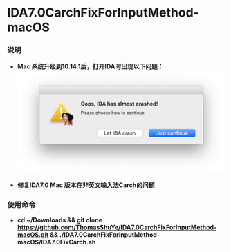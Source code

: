 # IDA7.0CarchFixForInputMethod-macOS

### 说明
* **Mac 系统升级到10.14.1后，打开IDA时出现以下问题：**
![1](./Other/Screenshots/1.png)

* **修复IDA7.0 Mac 版本在非英文输入法Carch的问题**

### 使用命令

* **cd ~/Downloads && git clone https://github.com/ThomasShuYe/IDA7.0CarchFixForInputMethod-macOS.git && ./IDA7.0CarchFixForInputMethod-macOS/IDA7.0FixCarch.sh**


